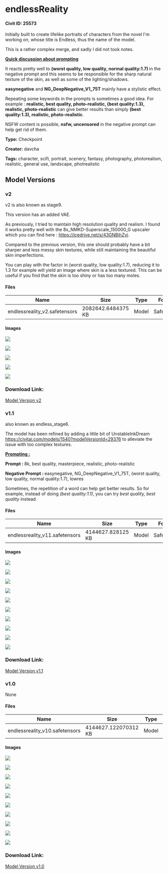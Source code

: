 # endlessReality

#### Civit ID: 25573

<p>Initially built to create lifelike portraits of characters from the novel I'm working on, whose title is Endless, thus the name of the model.</p><p>This is a rather complex merge, and sadly I did not took notes.</p><p></p><p><strong><u>Quick discussion about prompting</u></strong></p><p>It reacts pretty well to <strong>(worst quality, low quality, normal quality:1.7) </strong>in the negative prompt and this seems to be responsible for the sharp natural texture of the skin, as well as some of the lighting/shadows.</p><p><strong>easynegative</strong> and <strong>NG_DeepNegative_V1_75T</strong> mainly have a stylistic effect.</p><p>Repeating some keywords in the prompts is sometimes a good idea. For example : <strong>realistic, best quality, photo-realistic, (best quality:1.3), realistic, photo-realistic</strong> can give better results than simply <strong>(best quality:1.3), realistic, photo-realistic</strong>.</p><p></p><p>NSFW content is possible, <strong>nsfw, uncensored</strong> in the negative prompt can help get rid of them.</p>

**Type:** Checkpoint

**Creator:** davcha

**Tags:** character, scifi, portrait, scenery, fantasy, photography, photorealism, realistic, general use, landscape, photrealistic

## Model Versions

### v2

<p>v2 is also known as stage9.</p><p>This version has an added VAE.</p><p>As previously, I tried to maintain high resolution quality and realism. I found it works pretty well with the 8x_NMKD-Superscale_150000_G upscaler which you can find here : <a target="_blank" rel="ugc" href="https://icedrive.net/s/43GNBihZyi">https://icedrive.net/s/43GNBihZyi</a>.</p><p>Compared to the previous version, this one should probably have a bit sharper and less messy skin textures, while still maintaining the beautiful skin imperfections.</p><p>You can play with the factor in (worst quality, low quality:1.7), reducing it to 1.3 for example will yield an image where skin is a less textured. This can be useful if you find that the skin is too shiny or has too many moles.</p>

#### Files

| Name | Size | Type | Format | Download Url | AutoV1 | AutoV2 | SHA256 | CRC32 | BLAKE3 |
| --- | --- | --- | --- | --- | --- | --- | --- | --- | --- |
| endlessreality_v2.safetensors | 2082642.6484375 KB | Model | SafeTensor | https://civitai.com/api/download/models/70522 | FD1DC095 | 3576AE9275 | 3576AE9275A69D859F34CE476C6A5C59695B8383A64676DDC2F1D792340FCC50 | 24A7E186 | 5240541637EEE45D8598CAAB17118246E3BC146EEDAE87C7DE3DD69A27C17863 |

#### Images

<p><img src="https://image.civitai.com/xG1nkqKTMzGDvpLrqFT7WA/5f2df06e-4424-436e-9480-15b769e538c9/width=450/787569.jpeg" /></p>

<p><img src="https://image.civitai.com/xG1nkqKTMzGDvpLrqFT7WA/cbc277b5-297d-453c-be7b-9c4cd3fe72f8/width=450/787570.jpeg" /></p>

<p><img src="https://image.civitai.com/xG1nkqKTMzGDvpLrqFT7WA/cbf2b97a-b03e-4838-8d87-52d3955ff530/width=450/787573.jpeg" /></p>

<p><img src="https://image.civitai.com/xG1nkqKTMzGDvpLrqFT7WA/f419f695-95f4-45d3-8929-39fa381bc96f/width=450/787670.jpeg" /></p>

<p><img src="https://image.civitai.com/xG1nkqKTMzGDvpLrqFT7WA/319903c9-d063-4fed-8b48-5ced34f7c456/width=450/787714.jpeg" /></p>

### Download Link:

[Model Version v2](https://civitai.com/api/download/models/70522)

### v1.1

<p>also known as endless_stage6.</p><p>The model has been refined by adding a little bit of UnstableInkDream <a target="_blank" rel="ugc" href="https://civitai.com/models/1540?modelVersionId=29376">https://civitai.com/models/1540?modelVersionId=29376</a> to alleviate the issue with too complex textures.</p><p><strong><u>Prompting :</u></strong></p><p><strong>Prompt : </strong>8k, best quality, masterpiece, realistic, photo-realistic</p><p><strong>Negative Prompt : </strong>easynegative, NG_DeepNegative_V1_75T, (worst quality, low quality, normal quality:1.7), lowres</p><p>Sometimes, the repetition of a word can help get better results. So for example, instead of doing <em>(best quality:1.1)</em>, you can try<em> best quality, best quality</em> instead.</p>

#### Files

| Name | Size | Type | Format | Download Url | AutoV1 | AutoV2 | SHA256 | CRC32 | BLAKE3 |
| --- | --- | --- | --- | --- | --- | --- | --- | --- | --- |
| endlessreality_v11.safetensors | 4144627.828125 KB | Model | SafeTensor | https://civitai.com/api/download/models/38255 | 7CAB3958 | 1DD56F8B12 | 1DD56F8B12E96C5114B37F429E4ED2C5237C7E672554071E983FEDAD7D7E2FC4 | E2E2EF9D | BC05C44C1F173B3603606862FED9B03CF35AE50FAE745B7F93A7BA61AF786458 |

#### Images

<p><img src="https://image.civitai.com/xG1nkqKTMzGDvpLrqFT7WA/cca314ac-5907-4ab6-0721-c3e0e25a9c00/width=450/422815.jpeg" /></p>

<p><img src="https://image.civitai.com/xG1nkqKTMzGDvpLrqFT7WA/56f8095c-6422-44bc-0e80-9b84485ff600/width=450/422822.jpeg" /></p>

<p><img src="https://image.civitai.com/xG1nkqKTMzGDvpLrqFT7WA/0b683116-bcbc-42e8-0fc0-8ca2a16b8700/width=450/422814.jpeg" /></p>

<p><img src="https://image.civitai.com/xG1nkqKTMzGDvpLrqFT7WA/92415ca9-275f-4e30-6e53-ebe52925a200/width=450/422824.jpeg" /></p>

<p><img src="https://image.civitai.com/xG1nkqKTMzGDvpLrqFT7WA/02b743b3-4f3f-4f08-eb79-14585a979300/width=450/422817.jpeg" /></p>

<p><img src="https://image.civitai.com/xG1nkqKTMzGDvpLrqFT7WA/b69fc806-ab39-4b0d-ba82-fa1459ba3700/width=450/422819.jpeg" /></p>

<p><img src="https://image.civitai.com/xG1nkqKTMzGDvpLrqFT7WA/67ea4566-a95a-404e-441f-dcba2777be00/width=450/422821.jpeg" /></p>

<p><img src="https://image.civitai.com/xG1nkqKTMzGDvpLrqFT7WA/51229af9-0d1f-4e15-1811-d845c08d0c00/width=450/422818.jpeg" /></p>

<p><img src="https://image.civitai.com/xG1nkqKTMzGDvpLrqFT7WA/158481f3-4959-441e-15f0-14446b5f7600/width=450/422823.jpeg" /></p>

<p><img src="https://image.civitai.com/xG1nkqKTMzGDvpLrqFT7WA/e33618e2-229c-453c-9862-eef5f28c4300/width=450/422820.jpeg" /></p>

### Download Link:

[Model Version v1.1](https://civitai.com/api/download/models/38255)

### v1.0

None

#### Files

| Name | Size | Type | Format | Download Url | AutoV1 | AutoV2 | SHA256 | CRC32 | BLAKE3 |
| --- | --- | --- | --- | --- | --- | --- | --- | --- | --- |
| endlessreality_v10.safetensors | 4144627.122070312 KB | Model | SafeTensor | https://civitai.com/api/download/models/30619 | BD9CCA0B | D9F811B059 | D9F811B059A5776E8DA73E33ABDB31270C7230DFCA60B027F2AE136CA79CD794 | A7FCBDE4 | A7243BE78D49A24A279D3CA11AD8D15E73C699C6D286DB343679B9FBEFE2D66E |

#### Images

<p><img src="https://image.civitai.com/xG1nkqKTMzGDvpLrqFT7WA/c4f1d4e8-148a-4d26-fa44-f6656909b800/width=450/347708.jpeg" /></p>

<p><img src="https://image.civitai.com/xG1nkqKTMzGDvpLrqFT7WA/90d29e9e-7978-4427-4d8f-cb13d6c23000/width=450/347726.jpeg" /></p>

<p><img src="https://image.civitai.com/xG1nkqKTMzGDvpLrqFT7WA/40d13726-345d-45a9-2927-527723175300/width=450/347725.jpeg" /></p>

<p><img src="https://image.civitai.com/xG1nkqKTMzGDvpLrqFT7WA/d7be5779-1892-4443-f3d2-ad2e950ae100/width=450/347724.jpeg" /></p>

<p><img src="https://image.civitai.com/xG1nkqKTMzGDvpLrqFT7WA/5f8cc879-20ec-488e-db17-a5966655d600/width=450/347723.jpeg" /></p>

<p><img src="https://image.civitai.com/xG1nkqKTMzGDvpLrqFT7WA/5f54f8fd-be1b-4610-671b-d2d6a1b71e00/width=450/347722.jpeg" /></p>

<p><img src="https://image.civitai.com/xG1nkqKTMzGDvpLrqFT7WA/ee383af3-d798-42e0-f75a-7f660b36d800/width=450/347721.jpeg" /></p>

<p><img src="https://image.civitai.com/xG1nkqKTMzGDvpLrqFT7WA/ca370b71-c337-403b-a1f0-353c1600e600/width=450/347720.jpeg" /></p>

<p><img src="https://image.civitai.com/xG1nkqKTMzGDvpLrqFT7WA/5a90f777-8648-4ac8-9742-9aab69e0da00/width=450/347719.jpeg" /></p>

<p><img src="https://image.civitai.com/xG1nkqKTMzGDvpLrqFT7WA/7ea53726-4cda-441d-b5fb-cf096775f600/width=450/347718.jpeg" /></p>

### Download Link:

[Model Version v1.0](https://civitai.com/api/download/models/30619)

